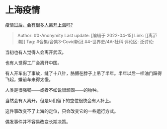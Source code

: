 # 上海疫情
[疫情过后，会有很多人离开上海吗?](https://www.zhihu.com/question/525599492/answer/2441281832)

> Author: #0-Anonymity
> Last update: [编辑于 2022-04-15]
> Link: [[离沪潮]]
> Tag: #合集/合集3-Covid新冠 #4-世界史/4A-社科
> 评论区:
> 泛讨论:

当初也有人觉得人会离开武汉。

也有人觉得工厂会离开中国。

有人开车出了事故，缝了十八针，胳膊在脖子上吊了半年。半年以后一样油门踩得飞起，嫌前车来得太慢。

人类是很强韧——或者不如说很顽固——的物种。

当然会有人离开，但是ta们留下的空位很快会有人补上。

这件事改变不了上海的定位，只会改变它的一些运行方式。

偶发事件并不容易改变长期决策。
